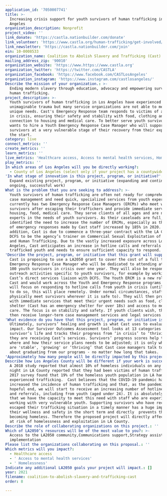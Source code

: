 ```yaml
---
application_id: '7050007741'
title: >-
  Increasing crisis support for youth survivors of human trafficking in Los
  Angeles
organization_description: Nonprofit
project_video: ''
link_donate: 'https://castla.nationbuilder.com/donate'
link_volunteer: 'https://www.castla.org/human-trafficking/get-involved/#volunteer'
link_newsletter: 'https://castla.nationbuilder.com/join'
ein: 10-0008533
organization_name: Coalition to Abolish Slavery and Trafficking (Cast)
mailing_address_zip: '90010'
organization_website: 'https://www.https://www.castla.org'
organization_twitter: 'https://twitter.com/CASTLA'
organization_facebook: 'https://www.facebook.com/CASTLosAngeles'
organization_instagram: 'https://www.instagram.com/castlosangeles/'
Describe the mission of your organization.: >-
  Ending modern slavery through education, advocacy and empowering survivors of
  human trafficking.
project_description: >-
  Youth survivors of human trafficking in Los Angeles have experienced
  unimaginable trauma but many service organizations are not able to meet their
  unique needs. Cast's Emergency Response team responds to victims of all ages
  in crisis, ensuring their safety and stability with food, clothing and
  connection to housing and medical care. To better serve youth survivors, Cast
  wants to hire a Youth Emergency Response Case Manager who will support youth
  survivors at a very vulnerable stage of their recovery from their experience:
  the start. 
category: live
connect_metrics: ''
create_metrics: ''
learn_metrics: ''
live_metrics: 'Healthcare access, Access to mental health services, Homelessness'
play_metrics: ''
In which areas of Los Angeles will you be directly working?:
  - County of Los Angeles (select only if your project has a countywide benefit)
'In what stage of innovation is this project, program, or initiative?': >-
  Expand existing project, program, or initiative (expanding and continuing
  ongoing, successful work)
What is the problem that you are seeking to address?: >-
  Youth survivors of human trafficking are often not ready for comprehensive
  case management and need quick, specialized services from youth experts. Cast
  currently has two Emergency Response Case Managers (ERCMs) who meet with
  survivors after escaping their traffickers and provide immediate services e.g.
  housing, food, medical care. They serve clients of all ages and are not
  experts in the needs of youth survivors. As their caseloads are full, Cast has
  identified the need to increase the number of ERCMs, especially as the number
  of emergency responses made by Cast staff increased by 185% in 2020. In
  addition, Cast is due to commence a three-year contract with the LA County
  DCFS to be the agency’s trainer on Commercial Sexual Exploitation of Children
  and Human Trafficking. Due to the vastly increased exposure across Los
  Angeles, Cast anticipates an increase in hotline calls and referrals for
  trafficked youth and needs to ensure sufficient capacity to respond. 
'Describe the project, program, or initiative that this grant will support to address the problem identified.': >-
  Cast is proposing to use a LA2050 grant to cover the cost of a full time Youth
  Emergency Response Case Manager who will be dedicated to attending at least
  100 youth survivors in crisis over one year. They will also be responsible for
  outreach activities specific to youth survivors, for example by working as
  Cast’s direct services liaison with DCFS. The Youth ERCM is a new role for
  Cast and would work across the Youth and Emergency Response programs. They
  will focus on responding to hotline calls from youth in crisis (until it safe
  to do so, this will place remotely. Under normal circumstances, staff
  physically meet survivors wherever it is safe to). They will then provide them
  with immediate services that meet their urgent needs such as food, clothing,
  shelter (Cast has an emergency shelter for over 18s) and access to medical
  care. The focus is on stability and safety. If youth clients wish, they can
  then receive longer-term case management services and legal services.
'What evidence do you have that this project, program, or initiative is or will be successful, and how will you define and measure success?': >-
  Ultimately, survivors’ healing and growth is what Cast uses to evaluate our
  impact. Our Survivor Outcomes Assessment tool looks at 13 categories in a
  survivor’s life and tracks their progress from ‘in crisis’ to ‘thriving’ while
  they are receiving Cast’s services. Survivors’ progress scores help to show
  where and how their service plans needs to be adjusted; it is only when they
  are 'stable', 'growing' or ‘thriving’ that Cast case managers talk to clients
  about graduating from our programs - no matter how long that takes. 
'Approximately how many people will be directly impacted by this project, program, or initiative?': '100'
Describe how Los Angeles County will be different if your work is successful.: >-
  A 2018 study reported that almost 10% of homeless individuals on any given
  night in LA County reported that they had been victims of human trafficking. A
  2017 survey found that 19% of the homeless youth population in LA had
  experienced trafficking.  Cast believes that the COVID-19 pandemic has
  increased the incidence of human trafficking and that, as the pandemic near a
  hopeful end, we will start to receive an increasing number of hotline calls
  and referrals, including from youth (aged under 24). It is absolutely vital
  that we have the capacity to meet this need with staff who are experienced in
  working with very vulnerable youth. Supporting survivors who have recently
  escaped their trafficking situation in a timely manner has a huge impact on
  their wellness and safety in the short term and directly  prevents them from
  becoming homeless. Therefore the proposed project will directly affect youth
  at risk of homelessness and exploitation in LA County. 
Describe the role of collaborating organizations on this project.: ''
Which of LA2050’s resources will be of the most value to you?: >-
  Access to the LA2050 community,Communications support,Strategy assistance and
  implementation
Please list the organizations collaborating on this proposal.: ''
Which metrics will you impact?:
  - Healthcare access
  - ' Access to mental health services'
  - ' Homelessness'
Indicate any additional LA2050 goals your project will impact.: []
year: 2021
filename: coalition-to-abolish-slavery-and-trafficking-cast
order: 8

---
```

